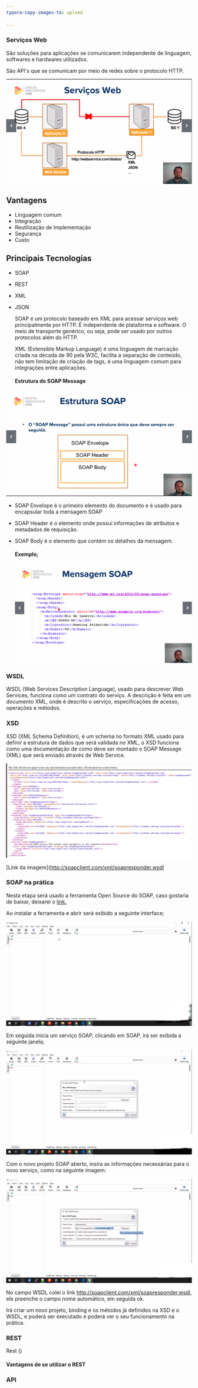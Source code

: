 ```yaml
---
typora-copy-images-to: upload

---
```


### Serviços Web

São soluções para aplicações se comunicarem independente de linguagem, softwares e hardwares utilizados.

São API's que se comunicam por meio de redes sobre o protocolo HTTP.

![img](https://github.com/Cleber-Woheriton/desafio-github-repositorio/blob/main/Fundamentos_de_Arquitetura_de_Sistemas/img/img0.png?raw=true)

## Vantagens


- Linguagem comum
- Integração
- Reutilização de Implementação
- Segurança
- Custo

## Principais Tecnologias

- SOAP

- REST

- XML

- JSON

  SOAP é um protocolo baseado em XML para acessar serviços web principalmente por HTTP. É independente de plataforma e software. O meio de transporte genérico, ou seja, pode ser usado por outros protocolos além do HTTP.

  XML (Extensible Markup Language) é uma linguagem de marcação criada na década de 90 pela W3C, facilita a separação de conteúdo, não tem limitação de criação de tags, é uma linguagem comum para integrações entre aplicações.

  #### Estrutura do SOAP Message

  

![img1](https://github.com/Cleber-Woheriton/desafio-github-repositorio/blob/main/Fundamentos_de_Arquitetura_de_Sistemas/img/img01.png?raw=true)



- SOAP Envelope é o primeiro elemento do documento e é usado para encapsular toda a mensagem SOAP

- SOAP Header é o elemento onde possui informações de atributos e metadados de requisição.

- SOAP Body é o elemento que contém os detalhes da mensagem.

  #### Exemplo;

  ![img2](https://github.com/Cleber-Woheriton/desafio-github-repositorio/blob/main/Fundamentos_de_Arquitetura_de_Sistemas/img/img02.png?raw=true)

### WSDL

WSDL (Web Services Description Language), usado para descrever Web Services, funciona como um contrato do serviço. A descrição é feita em um documento XML, onde é descrito o serviço, especificações de acesso, operações e métodos.

### XSD

XSD (XML Schema Definition), é um schema no formato XML usado para definir a estrutura de dados que será validada no XML, o XSD funciona como uma documentação de como deve ser montado o SOAP Message (XML) que será enviado através de Web Service.

![img03](https://github.com/Cleber-Woheriton/desafio-github-repositorio/blob/main/Fundamentos_de_Arquitetura_de_Sistemas/img/img03.png?raw=true)

[Link da imagem](http://soapclient.com/xml/soapresponder.wsdl 

### SOAP na prática

Nesta etapa será usado a ferramenta Open Source do SOAP, caso gostaria de baixar, deixarei o [link.](https://www.soapui.org/downloads/soapui/)

Ao instalar a ferramenta e abrir será exibido a seguinte interface; 

![img04](https://github.com/Cleber-Woheriton/desafio-github-repositorio/blob/main/Fundamentos_de_Arquitetura_de_Sistemas/img/img04.png?raw=true)

Em seguida inicia um serviço SOAP, clicando em SOAP, irá ser exibida a seguinte janela;

![img05](https://github.com/Cleber-Woheriton/desafio-github-repositorio/blob/main/Fundamentos_de_Arquitetura_de_Sistemas/img/img05.png?raw=true)

Com o novo projeto SOAP aberto, insira as informações necessárias para o novo serviço, como na seguinte imagem:

![img06](https://github.com/Cleber-Woheriton/desafio-github-repositorio/blob/main/Fundamentos_de_Arquitetura_de_Sistemas/img/img06.png?raw=true)

No campo WSDL colei o link http://soapclient.com/xml/soapresponder.wsdl, ele preenche o campo nome automático, em seguida ok.

Irá criar um novo projeto, binding e os métodos já definidos na XSD e o WSDL, e poderá ser executado e poderá ver o seu funcionamento na prática. 

### REST

Rest ()

#### Vantagens de se utilizar o REST



### API

